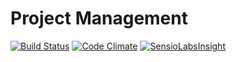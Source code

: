 Project Management
=======
[![Build Status](https://travis-ci.org/ParallelDevs/pdevspm.svg)](https://travis-ci.org/ParallelDevs/pdevspm) [![Code Climate](https://codeclimate.com/github/ParallelDevs/pdevspm/badges/gpa.svg)](https://codeclimate.com/github/ParallelDevs/pdevspm) [![SensioLabsInsight](https://insight.sensiolabs.com/projects/ac94b623-50e7-4932-8c78-c53446da8602/mini.png)](https://insight.sensiolabs.com/projects/ac94b623-50e7-4932-8c78-c53446da8602)
